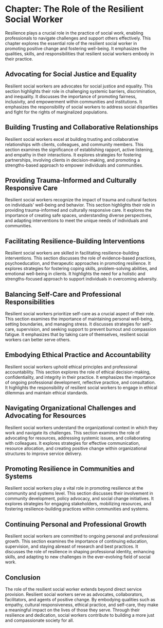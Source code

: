 Chapter: The Role of the Resilient Social Worker
================================================

Resilience plays a crucial role in the practice of social work, enabling professionals to navigate challenges and support others effectively. This chapter explores the essential role of the resilient social worker in promoting positive change and fostering well-being. It emphasizes the qualities, skills, and responsibilities that resilient social workers embody in their practice.

Advocating for Social Justice and Equality
------------------------------------------

Resilient social workers are advocates for social justice and equality. This section highlights their role in challenging systemic barriers, discrimination, and inequality. It discusses the importance of promoting fairness, inclusivity, and empowerment within communities and institutions. It emphasizes the responsibility of social workers to address social disparities and fight for the rights of marginalized populations.

Building Trusting and Collaborative Relationships
-------------------------------------------------

Resilient social workers excel at building trusting and collaborative relationships with clients, colleagues, and community members. This section examines the significance of establishing rapport, active listening, and empathy in their interactions. It explores strategies for fostering partnerships, involving clients in decision-making, and promoting a strengths-based approach to empower individuals and communities.

Providing Trauma-Informed and Culturally Responsive Care
--------------------------------------------------------

Resilient social workers recognize the impact of trauma and cultural factors on individuals' well-being and behavior. This section highlights their role in providing trauma-informed and culturally responsive care. It explores the importance of creating safe spaces, understanding diverse perspectives, and adapting interventions to meet the unique needs of individuals and communities.

Facilitating Resilience-Building Interventions
----------------------------------------------

Resilient social workers are skilled in facilitating resilience-building interventions. This section discusses the role of evidence-based practices, psychoeducation, and therapeutic approaches in promoting resilience. It explores strategies for fostering coping skills, problem-solving abilities, and emotional well-being in clients. It highlights the need for a holistic and strengths-focused approach to support individuals in overcoming adversity.

Balancing Self-Care and Professional Responsibilities
-----------------------------------------------------

Resilient social workers prioritize self-care as a crucial aspect of their role. This section examines the importance of maintaining personal well-being, setting boundaries, and managing stress. It discusses strategies for self-care, supervision, and seeking support to prevent burnout and compassion fatigue. It emphasizes that by taking care of themselves, resilient social workers can better serve others.

Embodying Ethical Practice and Accountability
---------------------------------------------

Resilient social workers uphold ethical principles and professional accountability. This section explores the role of ethical decision-making, confidentiality, and integrity in their practice. It emphasizes the importance of ongoing professional development, reflective practice, and consultation. It highlights the responsibility of resilient social workers to engage in ethical dilemmas and maintain ethical standards.

Navigating Organizational Challenges and Advocating for Resources
-----------------------------------------------------------------

Resilient social workers understand the organizational context in which they work and navigate its challenges. This section examines the role of advocating for resources, addressing systemic issues, and collaborating with colleagues. It explores strategies for effective communication, resource allocation, and creating positive change within organizational structures to improve service delivery.

Promoting Resilience in Communities and Systems
-----------------------------------------------

Resilient social workers play a vital role in promoting resilience at the community and systems level. This section discusses their involvement in community development, policy advocacy, and social change initiatives. It explores strategies for engaging stakeholders, mobilizing resources, and fostering resilience-building practices within communities and systems.

Continuing Personal and Professional Growth
-------------------------------------------

Resilient social workers are committed to ongoing personal and professional growth. This section examines the importance of continuing education, supervision, and staying abreast of research and best practices. It discusses the role of resilience in shaping professional identity, enhancing skills, and adapting to new challenges in the ever-evolving field of social work.

Conclusion
----------

The role of the resilient social worker extends beyond direct service provision. Resilient social workers serve as advocates, collaborators, facilitators, and agents of positive change. By embodying qualities such as empathy, cultural responsiveness, ethical practice, and self-care, they make a meaningful impact on the lives of those they serve. Through their resilience and dedication, social workers contribute to building a more just and compassionate society for all.
